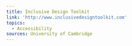 ```yaml
---
title: Inclusive Design Toolkit
link: 'http://www.inclusivedesigntoolkit.com'
topics:
  - Accessibility
sources: University of Cambridge
---
```


